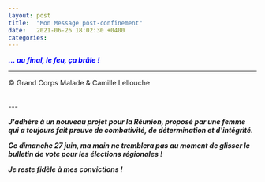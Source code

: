 ```yaml
---
layout: post
title:  "Mon Message post-confinement"
date:   2021-06-26 18:02:30 +0400
categories: 
---
```



<span style="color: blue">***... au final, le feu, ça brûle !***</span>
<br/>


---
&copy;  Grand Corps Malade & Camille Lellouche

<br>
---


***J'adhère à un nouveau projet pour la Réunion, proposé par une femme qui a toujours fait preuve de combativité, de détermination et d'intégrité.***

***Ce dimanche 27 juin, ma main ne tremblera pas au moment de glisser le bulletin de vote pour les élections régionales !***

***Je reste fidèle à mes convictions !***